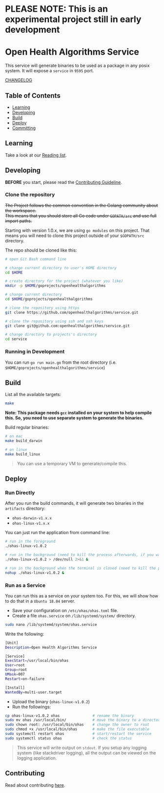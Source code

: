 # PLEASE NOTE: This is an experimental project still in early development

# Open Health Algorithms Service

This service will generate binaries to be used as a package in any posix system. It will expose a `service` in `9595` port.

[CHANGELOG](./CHANGELOG.md)

## Table of Contents

* [Learning](#learning)
* [Developing](#developing)
* [Build](#build)
* [Deploy](#deploy)
* [Committing](./CONTRIBUTING.md#committing)

## Learning

Take a look at our [Reading list](./MATERIALS.md).

## Developing

**BEFORE** you start, please read the [Contributing Guideline](./CONTRIBUTING.md).

### Clone the repository

~~The Project follows the common convention in the Golang community about the workspace.  
This means that you should store all Go code under `GOPATH/src` and use full import paths.~~

Starting with version 1.0.x, we are using `go modules` on this project. That means you will need to clone this
project outside of your `$GOPATH/src` directory.

The repo should be cloned like this:

```bash
# open Git Bash command line

# change current directory to user's HOME directory
cd $HOME

# create directory for the project (whatever you like)
mkdir -p $HOME/goprojects/openhealthalgorithms

# change current directory
cd $HOME/goprojects/openhealthalgorithms

# clone the repository using https
git clone https://github.com/openhealthalgorithms/service.git

# clone the repository using ssh and ssh keys
git clone git@github.com:openhealthalgorithms/service.git

# change directory to projects's directory
cd service
```

### Running in Development

You can run `go run main.go` from the root directory (i.e. `$HOME/goprojects/openhealthalgorithms/service`)

## Build

List all the available targets:

```bash
make
```

**Note: This package needs `gcc` installed on your system to help compile this. So, you need to use separate system to generate the binaries.**

Build regular binaries:

```bash
# on mac
make build_darwin

# on linux
make build_linux
```

> You can use a temporary VM to generate/compile this.

## Deploy

### Run Directly

After you run the build commands, it will generate two binaries in the `artifacts` directory:

- `ohas-darwin-v1.x.x`
- `ohas-linux-v1.x.x`

You can just run the application from command line:

```bash
# run in the foreground
./ohas-linux-v1.0.2

# run in the background (need to kill the process afterwards, if you want to stop)
./ohas-linux-v1.0.2 > /dev/null 2>&1 &

# run in the background when the terminal is closed (need to kill the process afterwards, if you want to stop)
nohup ./ohas-linux-v1.0.2 &
```

### Run as a Service

You can run this as a service on your system too. For this, we will show how to do that in a `Ubuntu 18.04` server.

- Save your configuration on `/etc/ohas/ohas.toml` file.
- Create a file `ohas.service` on `/lib/systemd/system/` directory.

```bash
sudo nano /lib/systemd/system/ohas.service
```

Write the following:

```bash
[Unit]
Description=Open Health Algorithms Service

[Service]
ExecStart=/usr/local/bin/ohas
User=root
Group=root
UMask=007
Restart=on-failure

[Install]
WantedBy=multi-user.target
```

- Upload the binary (`ohas-linux-v1.0.2`)
- Run the followings:

```bash
cp ohas-linux-v1.0.2 ohas               # rename the binary
sudo mv ohas /usr/local/bin/            # move the binary to a directory in the path
sudo chown root: /usr/local/bin/ohas    # change the owner to root
sudo chmod +x /usr/local/bin/ohas       # make the file executable
sudo systemctl restart ohas             # start/restart the service
sudo systemctl status ohas              # check the status
```

> This service will write output on `stdout`. If you setup any logging system (like stackdriver logging),
> all the output can be viewed on the logging application.

## Contributing

Read about contributing [here](./CONTRIBUTING.md).
